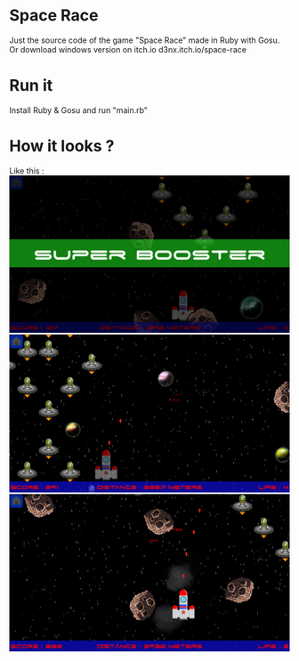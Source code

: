# Space Race
Just the source code of the game "Space Race" made in Ruby with Gosu.
Or download windows version on itch.io
<a>d3nx.itch.io/space-race<a/>

# Run it
Install Ruby & Gosu and run "main.rb"

# How it looks ?

Like this :<br />
![alt text](https://github.com/D3nX/space_race/blob/master/ruby%202018-03-20%2011-00-14-67.png)<br />
![alt text](https://github.com/D3nX/space_race/blob/master/ruby%202018-03-20%2011-00-17-04.png)<br />
![alt text](https://github.com/D3nX/space_race/blob/master/ruby%202018-03-20%2011-00-30-44.png)<br />
